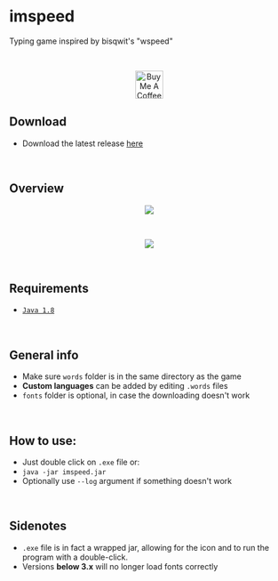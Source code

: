 # imspeed
Typing game inspired by bisqwit's "wspeed"

<br>  

<p align="center">
  <a href="http://bit.ly/github-kofi-button" target="_blank"><img src="https://cdn.buymeacoffee.com/buttons/v2/default-black.png" alt="Buy Me A Coffee" height="50px"></a>
</p>

## Download

- Download the latest release [here](https://bit.ly/imspeed-releases)  

<br>

## Overview

<p align="center">
  <img width="auto" height="auto" src="https://user-images.githubusercontent.com/25122875/85625633-0da71b80-b66c-11ea-928f-b1fe94220b2a.jpg">
</p>  
<br>
<p align="center">
  <img width="auto" height="auto" src="https://user-images.githubusercontent.com/25122875/90965818-dcac6100-e4cb-11ea-9d74-20e80a79b3a7.jpg">
</p>

<br>

## Requirements

- [`Java 1.8`](https://www.java.com/download/)

<br>

## General info

- Make sure `words` folder is in the same directory as the game
- **Custom languages** can be added by editing `.words` files
- `fonts` folder is optional, in case the downloading doesn't work
   
<br>


## How to use:
  - Just double click on `.exe` file or:
  - `java -jar imspeed.jar`
  - Optionally use `--log` argument if something doesn't work
  
<br>

## Sidenotes
- `.exe` file is in fact a wrapped jar, allowing for the icon and to run the program with a double-click.
- Versions **below 3.x** will no longer load fonts correctly  

<br>
